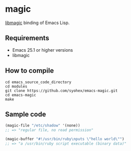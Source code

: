 # magic

[libmagic](https://linux.die.net/man/3/libmagic) binding of Emacs Lisp.

## Requirements

- Emacs 25.1 or higher versions
- libmagic

## How to compile

```
cd emacs_source_code_directory
cd modules
git clone https://github.com/syohex/emacs-magic.git
cd emacs-magic
make
```

## Sample code

```lisp
(magic-file "/etc/shadow" '(none))
;; => "regular file, no read permission"

(magic-buffer "#!/usr/bin/ruby\nputs \"hello world\"")
;; => "a /usr/bin/ruby script executable (binary data)"
```
